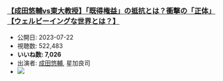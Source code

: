 ### [【成田悠輔vs東大教授】「既得権益」の抵抗とは？衝撃の「正体」【ウェルビーイングな世界とは？】](https://www.youtube.com/watch?v=n8lGgpxa4Gg)
-   公開日: 2023-07-22
-   視聴数: 522,483
-   **いいね数: 7,026**
-   出演者: [成田悠輔](/rehacq_fan/people/成田悠輔 "wikilink"), 星加良司
- [![](https://img.youtube.com/vi/n8lGgpxa4Gg/hqdefault.jpg)](https://www.youtube.com/watch?v=n8lGgpxa4Gg)
